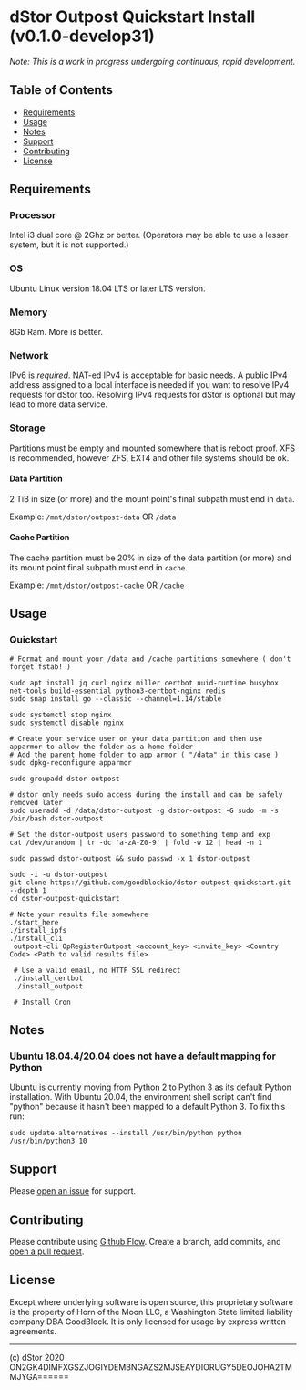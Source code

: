 # dStor Outpost Quickstart Install (v0.1.0-develop31)

*Note: This is a work in progress undergoing continuous, rapid development.* 


## Table of Contents

- [Requirements](#Requirements)
- [Usage](#usage)
- [Notes](#notes)
- [Support](#support)
- [Contributing](#contributing)
- [License](#license)

## Requirements

### Processor
Intel i3 dual core @ 2Ghz or better. (Operators may be able to use a lesser system, but it is not supported.)

### OS
Ubuntu Linux version 18.04 LTS or later LTS version.

### Memory
8Gb Ram.  More is better.

### Network
IPv6 is _required_. NAT-ed IPv4 is acceptable for basic needs. A public IPv4 address assigned to a local interface is needed if you want to resolve IPv4 requests for dStor too.  Resolving IPv4 requests for dStor is optional but may lead to more data service.

### Storage
Partitions must be empty and mounted somewhere that is reboot proof.  XFS is recommended, however ZFS, EXT4 and other file systems should be ok.

#### Data Partition
2 TiB in size (or more) and the mount point's final subpath must end in `data`.

Example: `/mnt/dstor/outpost-data` OR `/data`

#### Cache Partition
The cache partition must be 20% in size of the data partition (or more) and its mount point final subpath must end in `cache`.

Example: `/mnt/dstor/outpost-cache` OR `/cache`



## Usage

### Quickstart
```
# Format and mount your /data and /cache partitions somewhere ( don't forget fstab! )

sudo apt install jq curl nginx miller certbot uuid-runtime busybox net-tools build-essential python3-certbot-nginx redis
sudo snap install go --classic --channel=1.14/stable

sudo systemctl stop nginx
sudo systemctl disable nginx

# Create your service user on your data partition and then use apparmor to allow the folder as a home folder
# Add the parent home folder to app armor ( "/data" in this case )
sudo dpkg-reconfigure apparmor

sudo groupadd dstor-outpost

# dstor only needs sudo access during the install and can be safely removed later
sudo useradd -d /data/dstor-outpost -g dstor-outpost -G sudo -m -s /bin/bash dstor-outpost

# Set the dstor-outpost users password to something temp and exp
cat /dev/urandom | tr -dc 'a-zA-Z0-9' | fold -w 12 | head -n 1

sudo passwd dstor-outpost && sudo passwd -x 1 dstor-outpost

sudo -i -u dstor-outpost
git clone https://github.com/goodblockio/dstor-outpost-quickstart.git --depth 1
cd dstor-outpost-quickstart

# Note your results file somewhere
./start_here
./install_ipfs
./install_cli
 outpost-cli OpRegisterOutpost <account_key> <invite_key> <Country Code> <Path to valid results file>

 # Use a valid email, no HTTP SSL redirect
 ./install_certbot
 ./install_outpost

 # Install Cron

```


## Notes

### Ubuntu 18.04.4/20.04 does not have a default mapping for Python
Ubuntu is currently moving from Python 2 to Python 3 as its default Python installation.  With Ubuntu 20.04, the environment shell script can't find "python" because it hasn't been mapped to a default Python 3.  To fix this run:
```
sudo update-alternatives --install /usr/bin/python python /usr/bin/python3 10
```


## Support

Please [open an issue](https://github.com/goodblockio/dstor-outpost-quickstart/issues/new) for support.

## Contributing

Please contribute using [Github Flow](https://guides.github.com/introduction/flow/). Create a branch, add commits, and [open a pull request](https://github.com/goodblockio/dstor-outpost-quickstart/compare/).

## License

Except where underlying software is open source, this proprietary software is the property of Horn of the Moon LLC, a Washington State limited liability company DBA GoodBlock. It is only licensed for usage by express written agreements.


-----
(c) dStor 2020 ON2GK4DIMFXGSZJOGIYDEMBNGAZS2MJSEAYDIORUGY5DEOJOHA2TMMJYGA======

